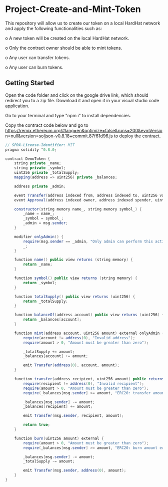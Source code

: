# Project-Create-and-Mint-Token
This repository will allow us to create our token on a local HardHat network and apply the following functionalities such as:

o	A new token will be created on the local HardHat network.

o	Only the contract owner should be able to mint tokens.

o	Any user can transfer tokens.

o	Any user can burn tokens.

## Getting Started

Open the code folder and click on the google drive link, which should redirect you to a zip file. Download it and open it in your visual studio code application.

Go to your terminal and type "npm i" to install dependencies.

Copy the contract code below and go to https://remix.ethereum.org/#lang=en&optimize=false&runs=200&evmVersion=null&version=soljson-v0.8.18+commit.87f61d96.js to deploy the contract.

```Java
// SPDX-License-Identifier: MIT
pragma solidity ^0.8.0;

contract DemoToken {
    string private _name;
    string private _symbol;
    uint256 private _totalSupply;
    mapping(address => uint256) private _balances;

    address private _admin;

    event Transfer(address indexed from, address indexed to, uint256 value);
    event Approval(address indexed owner, address indexed spender, uint256 value);

    constructor(string memory name_, string memory symbol_) {
        _name = name_;
        _symbol = symbol_;
        _admin = msg.sender;
    }

    modifier onlyAdmin() {
        require(msg.sender == _admin, "Only admin can perform this action");
        _;
    }

    function name() public view returns (string memory) {
        return _name;
    }

    function symbol() public view returns (string memory) {
        return _symbol;
    }

    function totalSupply() public view returns (uint256) {
        return _totalSupply;
    }

    function balanceOf(address account) public view returns (uint256) {
        return _balances[account];
    }

    function mint(address account, uint256 amount) external onlyAdmin {
        require(account != address(0), "Invalid address");
        require(amount > 0, "Amount must be greater than zero");

        _totalSupply += amount;
        _balances[account] += amount;

        emit Transfer(address(0), account, amount);
    }

    function transfer(address recipient, uint256 amount) public returns (bool) {
        require(recipient != address(0), "Invalid recipient");
        require(amount > 0, "Amount must be greater than zero");
        require(_balances[msg.sender] >= amount, "ERC20: transfer amount exceeds balance");

        _balances[msg.sender] -= amount;
        _balances[recipient] += amount;

        emit Transfer(msg.sender, recipient, amount);

        return true;
    }

    function burn(uint256 amount) external {
        require(amount > 0, "Amount must be greater than zero");
        require(_balances[msg.sender] >= amount, "ERC20: burn amount exceeds balance");

        _balances[msg.sender] -= amount;
        _totalSupply -= amount;

        emit Transfer(msg.sender, address(0), amount);
    }
}
```
